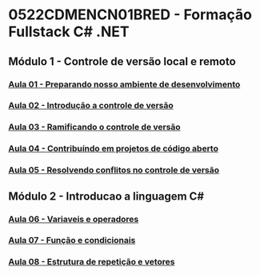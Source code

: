 # 0522CDMENCN01BRED - Formação Fullstack C# .NET

## Módulo 1 - Controle de versão local e remoto

### [Aula 01 - Preparando nosso ambiente de desenvolvimento](./01/README.md)

### [Aula 02 - Introdução a controle de versão](./02/README.md)

### [Aula 03 - Ramificando o controle de versão](./03/README.md)

### [Aula 04 - Contribuíndo em projetos de código aberto](./04/README.md)

### [Aula 05 - Resolvendo conflitos no controle de versão](./05/README.md)

## Módulo 2 - Introducao a linguagem C#

### [Aula 06 - Variaveis e operadores](./06/README.md)

### [Aula 07 - Função e condicionais](./07/README.md)

### [Aula 08 - Estrutura de repetição e vetores](./08/README.md)
